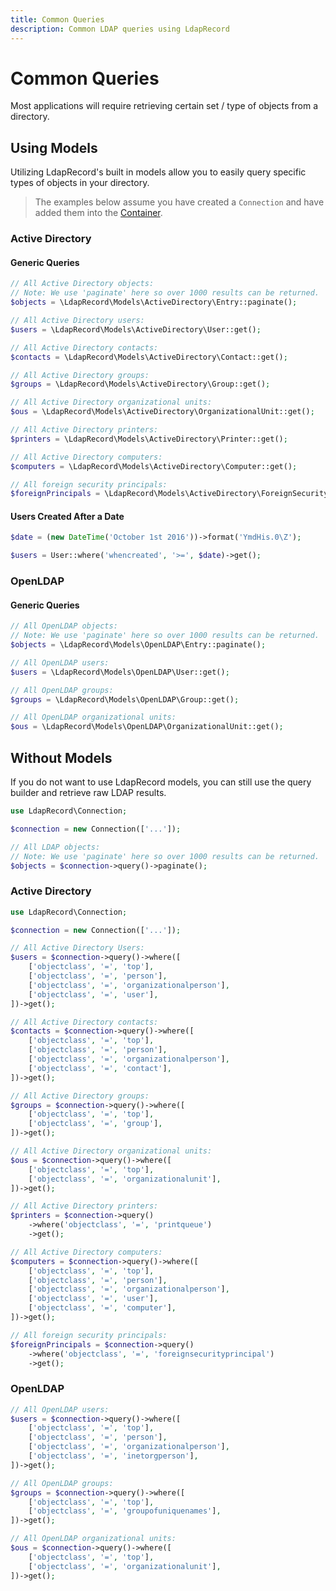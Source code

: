 ```yaml
---
title: Common Queries
description: Common LDAP queries using LdapRecord
---
```


# Common Queries

Most applications will require retrieving certain set / type of objects from a directory.

## Using Models

Utilizing LdapRecord's built in models allow you to easily query specific types of objects in your directory.

> The examples below assume you have created a `Connection` and have added them into the [Container](/docs/core/v2/connections#container).

### Active Directory

#### Generic Queries

```php
// All Active Directory objects:
// Note: We use 'paginate' here so over 1000 results can be returned.
$objects = \LdapRecord\Models\ActiveDirectory\Entry::paginate();

// All Active Directory users:
$users = \LdapRecord\Models\ActiveDirectory\User::get();

// All Active Directory contacts:
$contacts = \LdapRecord\Models\ActiveDirectory\Contact::get();

// All Active Directory groups:
$groups = \LdapRecord\Models\ActiveDirectory\Group::get();

// All Active Directory organizational units:
$ous = \LdapRecord\Models\ActiveDirectory\OrganizationalUnit::get();

// All Active Directory printers:
$printers = \LdapRecord\Models\ActiveDirectory\Printer::get();

// All Active Directory computers:
$computers = \LdapRecord\Models\ActiveDirectory\Computer::get();

// All foreign security principals:
$foreignPrincipals = \LdapRecord\Models\ActiveDirectory\ForeignSecurityPrincipal::get();
```

#### Users Created After a Date

```php
$date = (new DateTime('October 1st 2016'))->format('YmdHis.0\Z');

$users = User::where('whencreated', '>=', $date)->get();
```

### OpenLDAP

#### Generic Queries

```php
// All OpenLDAP objects:
// Note: We use 'paginate' here so over 1000 results can be returned.
$objects = \LdapRecord\Models\OpenLDAP\Entry::paginate();

// All OpenLDAP users:
$users = \LdapRecord\Models\OpenLDAP\User::get();

// All OpenLDAP groups:
$groups = \LdapRecord\Models\OpenLDAP\Group::get();

// All OpenLDAP organizational units:
$ous = \LdapRecord\Models\OpenLDAP\OrganizationalUnit::get();
```

## Without Models

If you do not want to use LdapRecord models, you can still use the query builder and retrieve raw LDAP results.

```php
use LdapRecord\Connection;

$connection = new Connection(['...']);

// All LDAP objects:
// Note: We use 'paginate' here so over 1000 results can be returned.
$objects = $connection->query()->paginate();
```

### Active Directory

```php
use LdapRecord\Connection;

$connection = new Connection(['...']);

// All Active Directory Users:
$users = $connection->query()->where([
    ['objectclass', '=', 'top'],
    ['objectclass', '=', 'person'],
    ['objectclass', '=', 'organizationalperson'],
    ['objectclass', '=', 'user'],
])->get();

// All Active Directory contacts:
$contacts = $connection->query()->where([
    ['objectclass', '=', 'top'],
    ['objectclass', '=', 'person'],
    ['objectclass', '=', 'organizationalperson'],
    ['objectclass', '=', 'contact'],
])->get();

// All Active Directory groups:
$groups = $connection->query()->where([
    ['objectclass', '=', 'top'],
    ['objectclass', '=', 'group'],
])->get();

// All Active Directory organizational units:
$ous = $connection->query()->where([
    ['objectclass', '=', 'top'],
    ['objectclass', '=', 'organizationalunit'],
])->get();

// All Active Directory printers:
$printers = $connection->query()
    ->where('objectclass', '=', 'printqueue')
    ->get();

// All Active Directory computers:
$computers = $connection->query()->where([
    ['objectclass', '=', 'top'],
    ['objectclass', '=', 'person'],
    ['objectclass', '=', 'organizationalperson'],
    ['objectclass', '=', 'user'],
    ['objectclass', '=', 'computer'],
])->get();

// All foreign security principals:
$foreignPrincipals = $connection->query()
    ->where('objectclass', '=', 'foreignsecurityprincipal')
    ->get();
```

### OpenLDAP

```php
// All OpenLDAP users:
$users = $connection->query()->where([
    ['objectclass', '=', 'top'],
    ['objectclass', '=', 'person'],
    ['objectclass', '=', 'organizationalperson'],
    ['objectclass', '=', 'inetorgperson'],
])->get();

// All OpenLDAP groups:
$groups = $connection->query()->where([
    ['objectclass', '=', 'top'],
    ['objectclass', '=', 'groupofuniquenames'],
])->get();

// All OpenLDAP organizational units:
$ous = $connection->query()->where([
    ['objectclass', '=', 'top'],
    ['objectclass', '=', 'organizationalunit'],
])->get();
```
